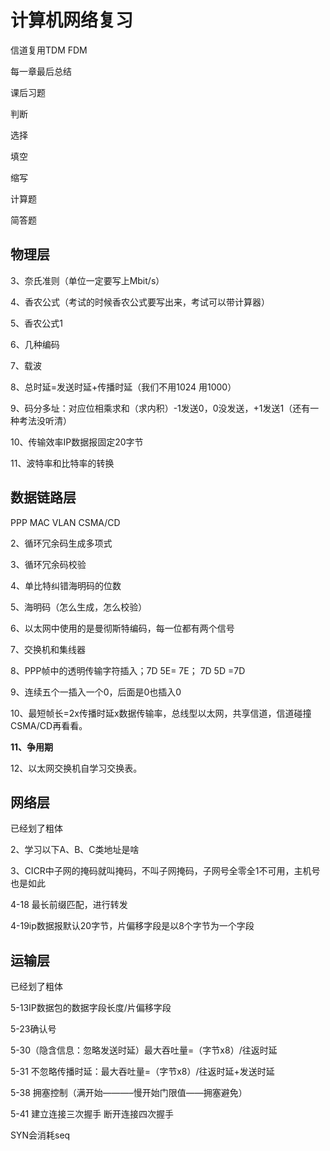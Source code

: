 # 计算机网络复习

信道复用TDM FDM

每一章最后总结

课后习题

判断

选择

填空

缩写

计算题

简答题

## 物理层

3、奈氏准则（单位一定要写上Mbit/s）

4、香农公式（考试的时候香农公式要写出来，考试可以带计算器）

5、香农公式1

6、几种编码

7、载波

8、总时延=发送时延+传播时延（我们不用1024 用1000）

9、码分多址：对应位相乘求和（求内积）-1发送0，0没发送，+1发送1（还有一种考法没听清）

10、传输效率IP数据报固定20字节

11、波特率和比特率的转换

## 数据链路层

PPP MAC VLAN CSMA/CD

2、循环冗余码生成多项式

3、循环冗余码校验

4、单比特纠错海明码的位数

5、海明码（怎么生成，怎么校验）

6、以太网中使用的是曼彻斯特编码，每一位都有两个信号

7、交换机和集线器

8、PPP帧中的透明传输字符插入；7D 5E= 7E； 7D 5D =7D

9、连续五个一插入一个0，后面是0也插入0

10、最短帧长=2x传播时延x数据传输率，总线型以太网，共享信道，信道碰撞CSMA/CD再看看。

**11、争用期**

12、以太网交换机自学习交换表。

## 网络层

已经划了粗体

2、学习以下A、B、C类地址是啥

3、CICR中子网的掩码就叫掩码，不叫子网掩码，子网号全零全1不可用，主机号也是如此

4-18 最长前缀匹配，进行转发

4-19ip数据报默认20字节，片偏移字段是以8个字节为一个字段

## 运输层

已经划了粗体

5-13IP数据包的数据字段长度/片偏移字段

5-23确认号

5-30（隐含信息：忽略发送时延）最大吞吐量=（字节x8）/往返时延

5-31 不忽略传播时延：最大吞吐量=（字节x8）/往返时延+发送时延

5-38 拥塞控制（满开始———–慢开始门限值——拥塞避免）

5-41 建立连接三次握手 断开连接四次握手

SYN会消耗seq